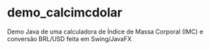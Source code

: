 # demo_calcimcdolar
Demo Java de uma calculadora de Índice de Massa Corporal (IMC) e conversão BRL/USD feita em Swing/JavaFX
